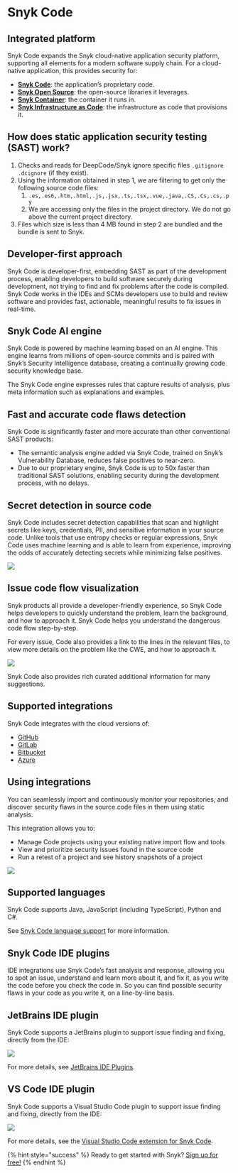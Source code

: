 # Snyk Code

## **Integrated platform**

Snyk Code expands the Snyk cloud-native application security platform, supporting all elements for a modern software supply chain. For a cloud-native application, this provides security for:

* [**Snyk Code**](https://snyk.gitbook.io/user-docs/snyk-code): the application’s proprietary code.
* [**Snyk Open Source**](https://snyk.gitbook.io/user-docs/snyk-open-source): the open-source libraries it leverages.
* [**Snyk Container**](https://snyk.gitbook.io/user-docs/snyk-container): the container it runs in.
* [**Snyk Infrastructure as Code**](https://snyk.gitbook.io/user-docs/snyk-infrastructure-as-code): the infrastructure as code that provisions it.

## How does static application security testing \(SAST\) work?

1. Checks and reads for DeepCode/Snyk ignore specific files `.gitignore` `.dcignore` \(if they exist\).
2. Using the information obtained in step 1, we are filtering to get only the following source code files:
   1. `.es,.es6,.htm,.html,.js,.jsx,.ts,.tsx,.vue,.java,.CS,.Cs,.cs,.py`
   2. We are accessing only the files in the project directory. We do not go above the current project directory.
3. Files which size is less than 4 MB found in step 2 are bundled and the bundle is sent to Snyk.

## Developer-first approach

Snyk Code is developer-first, embedding SAST as part of the development process, enabling developers to build software securely during development, not trying to find and fix problems after the code is compiled. Snyk Code works in the IDEs and SCMs developers use to build and review software and provides fast, actionable, meaningful results to fix issues in real-time.

## Snyk Code AI engine

Snyk Code is powered by machine learning based on an AI engine. This engine learns from millions of open-source commits and is paired with Snyk’s Security Intelligence database, creating a continually growing code security knowledge base.

The Snyk Code engine expresses rules that capture results of analysis, plus meta information such as explanations and examples.

## Fast and accurate code flaws detection

Snyk Code is significantly faster and more accurate than other conventional SAST products:

* The semantic analysis engine added via Snyk Code, trained on Snyk’s Vulnerability Database, reduces false positives to near-zero.
* Due to our proprietary engine, Snyk Code is up to 50x faster than traditional SAST solutions, enabling security during the development process, with no delays.

## Secret detection in source code

Snyk Code includes secret detection capabilities that scan and highlight secrets like keys, credentials, PII, and sensitive information in your source code. Unlike tools that use entropy checks or regular expressions, Snyk Code uses machine learning and is able to learn from experience, improving the odds of accurately detecting secrets while minimizing false positives.

![](../.gitbook/assets/image5.png)

## Issue code flow visualization

Snyk products all provide a developer-friendly experience, so Snyk Code helps developers to quickly understand the problem, learn the background, and how to approach it. Snyk Code helps you understand the dangerous code flow step-by-step.

For every issue, Code also provides a link to the lines in the relevant files, to view more details on the problem like the CWE, and how to approach it.

![](../.gitbook/assets/image2-2-.png)

Snyk Code also provides rich curated additional information for many suggestions.

## Supported integrations

Snyk Code integrates with the cloud versions of:

* [GitHub](https://snyk.gitbook.io/user-docs/integrations/git-repository-scm-integrations/github-integration)
* [GitLab](https://snyk.gitbook.io/user-docs/integrations/git-repository-scm-integrations/gitlab-integration)
* [Bitbucket](https://snyk.gitbook.io/user-docs/integrations/git-repository-scm-integrations/bitbucket-cloud-integration) 
* [Azure](https://snyk.gitbook.io/user-docs/integrations/git-repository-scm-integrations/azure-repos-integration)

## Using integrations

You can seamlessly import and continuously monitor your repositories, and discover security flaws in the source code files in them using static analysis.

This integration allows you to:

* Manage Code projects using your existing native import flow and tools
* View and prioritize security issues found in the source code
* Run a retest of a project and see history snapshots of a project

![](../.gitbook/assets/image4-1-.png)

## Supported languages

Snyk Code supports Java, JavaScript \(including TypeScript\), Python and C\#.

See [Snyk Code language support](https://snyk.gitbook.io/user-docs/snyk-code/snyk-code-language-and-framework-support) for more information.

## Snyk Code IDE plugins

IDE integrations use Snyk Code’s fast analysis and response, allowing you to spot an issue, understand and learn more about it, and fix it, as you write the code before you check the code in. So you can find possible security flaws in your code as you write it, on a line-by-line basis.

## JetBrains IDE plugin

Snyk Code supports a JetBrains plugin to support issue finding and fixing, directly from the IDE:

![](../.gitbook/assets/results-code.png)

For more details, see [JetBrains IDE Plugins](https://snyk.gitbook.io/user-docs/integrations/ide-tools/jetbrains-plugins).

## VS Code IDE plugin

Snyk Code supports a Visual Studio Code plugin to support issue finding and fixing, directly from the IDE:

![](../.gitbook/assets/image3-2-%20%282%29%20%282%29%20%284%29%20%284%29%20%284%29%20%283%29.png)

For more details, see the [Visual Studio Code extension for Snyk Code](https://snyk.gitbook.io/user-docs/integrations/ide-tools/visual-studio-code-extension-for-snyk-code-).

{% hint style="success" %}
Ready to get started with Snyk? [Sign up for free!](https://snyk.io/login?cta=sign-up&loc=footer&page=support_docs_page)
{% endhint %}


